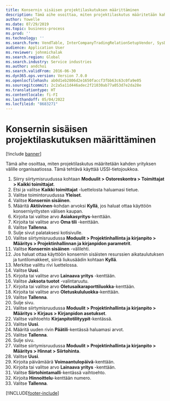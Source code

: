 ```yaml
---
title: Konsernin sisäisen projektilaskutuksen määrittäminen
description: Tämä aihe osoittaa, miten projektilaskutus määritetään kahden yrityksen välille organisaatiossa.
author: Yowelle
ms.date: 07/29/2019
ms.topic: business-process
ms.prod: ''
ms.technology: ''
ms.search.form: VendTable, InterCompanyTradingRelationSetupVendor, SysDataAreaSelectLookup, ProjParameters, ProjPosting, ProjTransferPrice
audience: Application User
ms.reviewer: johnmichalak
ms.search.region: Global
ms.search.industry: Service industries
ms.author: andchoi
ms.search.validFrom: 2016-06-30
ms.dyn365.ops.version: Version 7.0.0
ms.openlocfilehash: ab0d1eb2806d2e1650faccf3fbb63c63c0fa9e05
ms.sourcegitcommit: 2c2a5a11d446adec2f21030ab77a053d7e2da28e
ms.translationtype: HT
ms.contentlocale: fi-FI
ms.lasthandoff: 05/04/2022
ms.locfileid: "8683271"
---
```

# <a name="configure-intercompany-project-invoicing"></a>Konsernin sisäisen projektilaskutuksen määrittäminen

[!include [banner](../../includes/banner.md)]

Tämä aihe osoittaa, miten projektilaskutus määritetään kahden yrityksen välille organisaatiossa. Tämä tehtävä käyttää USSI-tietojoukkoa.

1. Siirry siirtymisruudussa kohtaan **Moduulit > Ostoreskontra > Toimittajat > Kaikki toimittajat**.
2. Etsi ja valitse **Kaikki toimittajat** -luettelosta haluamasi tietue.
3. Valitse toimintoruudussa **Yleiset**.
4. Valitse **Konsernin sisäinen**.
5. Määritä **Aktiivinen**-kohdan arvoksi **Kyllä**, jos haluat ottaa käyttöön konserniyritysten välisen kaupan.
6. Kirjoita tai valitse arvo **Asiakasyritys**-kenttään.
7. Kirjoita tai valitse arvo **Oma tili** -kenttään.
8. Valitse **Tallenna**.
9. Sulje sivut palataksesi kotisivulle.
10. Valitse siirtymisruudussa **Moduulit > Projektinhallinta ja kirjanpito > Määritys > Projektinhallinnan ja kirjanpidon parametrit**.
11. Valitse **Konsernin sisäinen** -välilehti.
12. Jos haluat ottaa käyttöön konsernin sisäisten resurssien aikataulutuksen ja tuntilomakkeet, siirrä liukusäädin kohtaan **Kyllä**.
13. Merkitse valittu rivi luettelossa.
14. Valitse **Uusi**.
15. Kirjoita tai valitse arvo **Lainaava yritys** -kenttään.
16. Valitse **Jaksota tuotot** -valintaruutu.
17. Kirjoita tai valitse arvo **Oletusaikaraporttiluokka**-kenttään.
18. Kirjoita tai valitse arvo **Oletuskululuokka**-kenttään.
19. Valitse **Tallenna**.
20. Sulje sivu.
21. Valitse siirtymisruudussa **Moduulit > Projektinhallinta ja kirjanpito > Määritys > Kirjaus > Kirjanpidon asetukset**.
22. Valitse vaihtoehto **Kirjanpitotilityypit**-kentässä.
23. Valitse **Uusi**.
24. Määritä uuden rivin **Päätili**-kentässä haluamasi arvot.
25. Valitse **Tallenna**.
26. Sulje sivu.
27. Valitse siirtymisruudussa **Moduulit > Projektinhallinta ja kirjanpito > Määritys > Hinnat > Siirtohinta**.
28. Valitse **Uusi**.
29. Kirjoita päivämäärä **Voimaantulopäivä**-kenttään.
30. Kirjoita tai valitse arvo **Lainaava yritys** -kenttään.
31. Valitse **Siirtohintamalli**-kentässä vaihtoehto.
32. Kirjoita **Hinnoittelu**-kenttään numero.
33. Valitse **Tallenna**.



[!INCLUDE[footer-include](../../includes/footer-banner.md)]